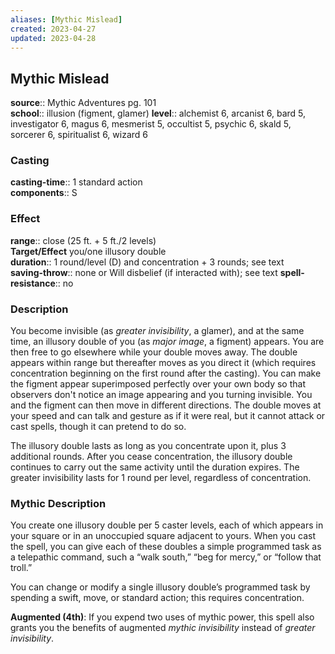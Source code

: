 ```yaml
---
aliases: [Mythic Mislead]
created: 2023-04-27
updated: 2023-04-28
---
```


## Mythic Mislead

**source**:: Mythic Adventures pg. 101  
**school**:: illusion (figment, glamer)
**level**:: alchemist 6, arcanist 6, bard 5, investigator 6, magus 6, mesmerist 5, occultist 5, psychic 6, skald 5, sorcerer 6, spiritualist 6, wizard 6

### Casting

**casting-time**:: 1 standard action  
**components**:: S

### Effect

**range**:: close (25 ft. + 5 ft./2 levels)  
**Target/Effect** you/one illusory double  
**duration**:: 1 round/level (D) and concentration + 3 rounds; see text  
**saving-throw**:: none or Will disbelief (if interacted with); see text
**spell-resistance**:: no

### Description

You become invisible (as *greater invisibility*, a glamer), and at the same time, an illusory double of you (as *major image*, a figment) appears. You are then free to go elsewhere while your double moves away. The double appears within range but thereafter moves as you direct it (which requires concentration beginning on the first round after the casting). You can make the figment appear superimposed perfectly over your own body so that observers don't notice an image appearing and you turning invisible. You and the figment can then move in different directions. The double moves at your speed and can talk and gesture as if it were real, but it cannot attack or cast spells, though it can pretend to do so.  
  
The illusory double lasts as long as you concentrate upon it, plus 3 additional rounds. After you cease concentration, the illusory double continues to carry out the same activity until the duration expires. The greater invisibility lasts for 1 round per level, regardless of concentration.

### Mythic Description

You create one illusory double per 5 caster levels, each of which appears in your square or in an unoccupied square adjacent to yours. When you cast the spell, you can give each of these doubles a simple programmed task as a telepathic command, such a “walk south,” “beg for mercy,” or “follow that troll.”  
  
You can change or modify a single illusory double’s programmed task by spending a swift, move, or standard action; this requires concentration.  
  
**Augmented (4th)**: If you expend two uses of mythic power, this spell also grants you the benefits of augmented *mythic invisibility* instead of *greater invisibility*.
